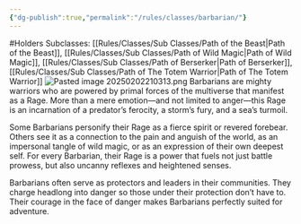```yaml
---
{"dg-publish":true,"permalink":"/rules/classes/barbarian/"}
---
```


#Holders
Subclasses: [[Rules/Classes/Sub Classes/Path of the Beast\|Path of the Beast]], [[Rules/Classes/Sub Classes/Path of Wild Magic\|Path of Wild Magic]], [[Rules/Classes/Sub Classes/Path of Berserker\|Path of Berserker]], [[Rules/Classes/Sub Classes/Path of The Totem Warrior\|Path of The Totem Warrior]]
![Pasted image 20250202210313.png](/img/user/Images/Pasted%20image%2020250202210313.png)
Barbarians are mighty warriors who are powered by primal forces of the multiverse that manifest as a Rage. More than a mere emotion—and not limited to anger—this Rage is an incarnation of a predator’s ferocity, a storm’s fury, and a sea’s turmoil.

Some Barbarians personify their Rage as a fierce spirit or revered forebear. Others see it as a connection to the pain and anguish of the world, as an impersonal tangle of wild magic, or as an expression of their own deepest self. For every Barbarian, their Rage is a power that fuels not just battle prowess, but also uncanny reflexes and heightened senses.

Barbarians often serve as protectors and leaders in their communities. They charge headlong into danger so those under their protection don’t have to. Their courage in the face of danger makes Barbarians perfectly suited for adventure.
